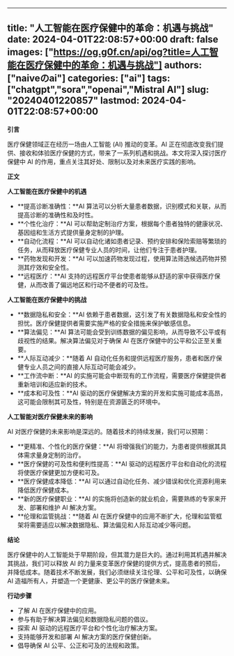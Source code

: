 
---
title: "人工智能在医疗保健中的革命：机遇与挑战"
date: 2024-04-01T22:08:57+00:00
draft: false
images: ["https://og.g0f.cn/api/og?title=人工智能在医疗保健中的革命：机遇与挑战"]
authors: ["naiveのai"]
categories: ["ai"]
tags: ["chatgpt","sora","openai","Mistral AI"]
slug: "20240401220857"
lastmod: 2024-04-01T22:08:57+00:00
---
**引言**

医疗保健领域正在经历一场由人工智能 (AI) 推动的变革。AI 正在彻底改变我们提供、接收和体验医疗保健的方式，带来了一系列机遇和挑战。本文将深入探讨医疗保健中 AI 的作用，重点关注其好处、限制以及对未来医疗实践的影响。

**正文**

**人工智能在医疗保健中的机遇**

* **提高诊断准确性：**AI 算法可以分析大量患者数据，识别模式和关联，从而提高诊断的准确性和及时性。
* **个性化治疗：**AI 可以帮助定制治疗方案，根据每个患者独特的健康状况、基因组和生活方式提供量身定制的护理。
* **自动化流程：**AI 可以自动化诸如患者记录、预约安排和保险索赔等繁琐的任务，从而释放医疗保健专业人员的时间，让他们专注于患者护理。
* **药物发现和开发：**AI 可以加速药物发现过程，使用算法筛选候选药物并预测其疗效和安全性。
* **远程医疗：**AI 支持的远程医疗平台使患者能够从舒适的家中获得医疗保健，从而改善了偏远地区和行动不便者的可及性。

**人工智能在医疗保健中的挑战**

* **数据隐私和安全：**AI 依赖于患者数据，这引发了有关数据隐私和安全性的担忧。医疗保健提供者需要实施严格的安全措施来保护敏感信息。
* **算法偏见：**AI 算法可能会受到训练数据的偏见影响，从而导致不公平或有歧视性的结果。解决算法偏见对于确保 AI 在医疗保健中的公平和公正至关重要。
* **人际互动减少：**随着 AI 自动化任务和提供远程医疗服务，患者和医疗保健专业人员之间的直接人际互动可能会减少。
* **工作流中断：**AI 的实施可能会中断现有的工作流程，需要医疗保健提供者重新培训和适应新的技术。
* **成本和可及性：**AI 驱动的医疗保健解决方案的开发和实施可能成本高昂，这可能会限制其可及性，特别是在资源匮乏的环境中。

**人工智能对医疗保健未来的影响**

AI 对医疗保健的未来影响是深远的。随着技术的持续发展，我们可以预期：

* **更精准、个性化的医疗保健：**AI 将增强我们的能力，为患者提供根据其具体需求量身定制的治疗。
* **医疗保健的可及性和便利性提高：**AI 驱动的远程医疗平台和自动化的流程将使医疗保健更加方便和可及。
* **医疗保健成本降低：**AI 可以通过自动化任务、减少错误和优化资源利用来降低医疗保健成本。
* **新的医疗保健职业：**AI 的实施将创造新的就业机会，需要熟练的专家来开发、部署和维护 AI 解决方案。
* **伦理和监管挑战：**随着 AI 在医疗保健中的应用不断扩大，伦理和监管框架将需要适应以解决数据隐私、算法偏见和人际互动减少等问题。

**结论**

医疗保健中的人工智能处于早期阶段，但其潜力是巨大的。通过利用其机遇并解决其挑战，我们可以释放 AI 的力量来变革医疗保健的提供方式，提高患者的预后，并降低成本。随着技术不断发展，我们必须继续关注伦理、公平和可及性，以确保 AI 造福所有人，并塑造一个更健康、更公平的医疗保健未来。

**行动步骤**

* 了解 AI 在医疗保健中的应用。
* 参与有助于解决算法偏见和数据隐私问题的倡议。
* 探索 AI 驱动的远程医疗平台和个性化治疗解决方案。
* 支持能够开发和部署 AI 解决方案的医疗保健创新。
* 倡导确保 AI 公平、公正和可及的法规和政策。